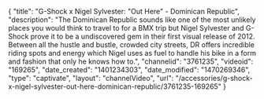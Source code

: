 {
    "title": "G-Shock x Nigel Sylvester: \"Out Here\" - Dominican Republic",
    "description": "The Dominican Republic sounds like one of the most unlikely places you would think to travel to for a BMX trip but Nigel Sylvester and G-Shock prove it to be a undiscovered gem in their first visual release of 2012. Between all the hustle and bustle, crowded city streets, DR offers incredible riding spots and energy which Nigel uses as fuel to handle his bike in a form and fashion that only he knows how to.",
    "channelid": "3761235",
    "videoid": "169265",
    "date_created": "1401234303",
    "date_modified": "1470269346",
    "type": "captivate",
    "layout": "channelVideo",
    "url": "\/accessories\/g-shock-x-nigel-sylvester-out-here-dominican-republic\/3761235-169265"
}
